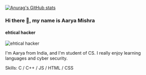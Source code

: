 [![Anurag's GitHub stats](https://github-readme-stats.vercel.app/api?username=Aarya-78)](https://github.com/anuraghazra/github-readme-stats)
### Hi there 👋, my name is Aarya Mishra
#### ehtical hacker
![ehtical hacker](https://media-exp1.licdn.com/dms/image/C4D16AQHLaICYcg7INg/profile-displaybackgroundimage-shrink_350_1400/0/1640767044022?e=1651104000&v=beta&t=yN4dEETD4kt9JEmeySSWHbsfC8bDtajGpBN3N6bT9fk)

I'm Aarya from India, and I'm student of CS. I really enjoy learning languages and cyber security.

Skills: C / C++ / JS / HTML / CSS

 




